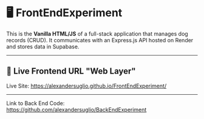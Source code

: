 # 🖥️ FrontEndExperiment

This is the **Vanilla HTML/JS** of a full-stack application that manages dog records (CRUD). It communicates with an Express.js API hosted on Render and stores data in Supabase.

---

## 🔗 Live Frontend URL "Web Layer"

Live Site: https://alexandersuglio.github.io/FrontEndExperiment/

---

Link to Back End Code: https://github.com/alexandersuglio/BackEndExperiment
